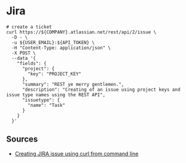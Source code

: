 # Jira

```shell
# create a ticket
curl https://${COMPANY}.atlassian.net/rest/api/2/issue \
  -D - \
  -u ${USER_EMAIL}:${API_TOKEN} \
  -H "Content-Type: application/json" \
  -X POST \
  --data '{
    "fields": {
      "project": {
        "key": "PROJECT_KEY"
      },
      "summary": "REST ye merry gentlemen.",
      "description": "Creating of an issue using project keys and issue type names using the REST API",
      "issuetype": {
        "name": "Task"
      }
    }
  }'
```

## Sources

- [Creating JIRA issue using curl from command line]

[creating jira issue using curl from command line]: https://stackoverflow.com/questions/31052721/creating-jira-issue-using-curl-from-command-line#31052990

